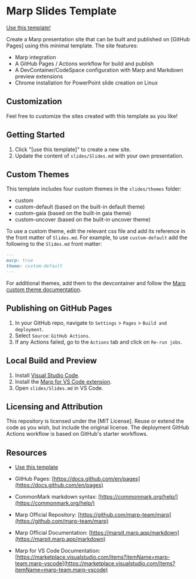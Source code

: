 # Marp Slides Template

[Use this template!](https://github.com/codebytes/marp-slides-template/generate)

Create a Marp presentation site that can be built and published on [GitHub Pages] using this minimal template. The site features:

- Marp integration
- A GitHub Pages / Actions workflow for build and publish
- A DevContainer/CodeSpace configuration with Marp and Markdown preview extensions
- Chrome installation for PowerPoint slide creation on Linux

## Customization

Feel free to customize the sites created with this template as you like!

## Getting Started

1. Click "[use this template]" to create a new site.
2. Update the content of `slides/Slides.md` with your own presentation.

## Custom Themes

This template includes four custom themes in the `slides/themes` folder:

- custom
- custom-default (based on the built-in default theme)
- custom-gaia (based on the built-in gaia theme)
- custom-uncover (based on the built-in uncover theme)

To use a custom theme, edit the relevant css file and add its reference in the front matter of `Slides.md`. For example, to use `custom-default` add the following to the `Slides.md` front matter:

```markdown
---
marp: true
theme: custom-default
---
```

For additional themes, add them to the devcontainer and follow the [Marp custom theme documentation](https://marpit.marp.app/theme-css).

## Publishing on GitHub Pages

1. In your GitHub repo, navigate to `Settings` > `Pages` > `Build and deployment`.
2. Select `Source`: `GitHub Actions`.
3. If any Actions failed, go to the `Actions` tab and click on `Re-run jobs`.

## Local Build and Preview

1. Install [Visual Studio Code](https://code.visualstudio.com/).
2. Install the [Marp for VS Code extension](https://marketplace.visualstudio.com/items?itemName=marp-team.marp-vscode).
3. Open `slides/Slides.md` in VS Code.

## Licensing and Attribution

This repository is licensed under the [MIT License]. Reuse or extend the code as you wish, but include the original license. The deployment GitHub Actions workflow is based on GitHub's starter workflows.

## Resources

- [Use this template](https://github.com/codebytes/marp-slides-template/generate)

- GitHub Pages: [https://docs.github.com/en/pages](https://docs.github.com/en/pages)

- CommonMark markdown syntax: [https://commonmark.org/help/](https://commonmark.org/help/)

- Marp Official Repository: [https://github.com/marp-team/marp](https://github.com/marp-team/marp)
- Marp Official Documentation: [https://marpit.marp.app/markdown](https://marpit.marp.app/markdown)
- Marp for VS Code Documentation: [https://marketplace.visualstudio.com/items?itemName=marp-team.marp-vscode](https://marketplace.visualstudio.com/items?itemName=marp-team.marp-vscode)